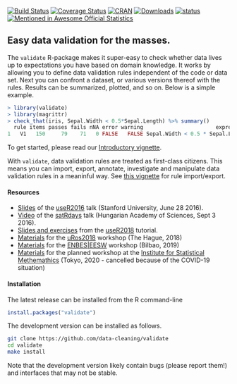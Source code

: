 [![Build Status](https://travis-ci.org/data-cleaning/validate.svg?branch=master)](https://travis-ci.org/data-cleaning/validate)
[![Coverage Status](https://coveralls.io/repos/data-cleaning/validate/badge.svg?branch=master&service=github)](https://coveralls.io/github/data-cleaning/validate?branch=master)
[![CRAN](http://www.r-pkg.org/badges/version/validate)](http://cran.r-project.org/package=validate/)
[![Downloads](https://cranlogs.r-pkg.org/badges/validate)](http://cran.r-project.org/package=validate/)
[![status](https://tinyverse.netlify.com/badge/validate)](https://CRAN.R-project.org/package=validate)
[![Mentioned in Awesome Official Statistics ](https://awesome.re/mentioned-badge.svg)](http://www.awesomeofficialstatistics.org)


Easy data validation for the masses.
-----------------------------------

The `validate` R-package makes it super-easy to check whether data lives up to expectations you have based on domain knowledge. It works by allowing you to define data validation rules independent of the code or data set. Next you can confront a dataset, or various versions thereof with the rules. Results can be summarized, plotted, and so on. Below is a simple example.

```r
> library(validate)
> library(magrittr)
> check_that(iris, Sepal.Width < 0.5*Sepal.Length) %>% summary()
  rule items passes fails nNA error warning                       expression
1   V1   150     79    71   0 FALSE   FALSE Sepal.Width < 0.5 * Sepal.Length
```




To get started, please read our [Introductory vignette](https://cran.r-project.org/web/packages/validate/vignettes/introduction.html).

With `validate`, data validation rules are treated as first-class citizens. This means you can import, export, annotate, investigate
and manipulate data validation rules in a meaninful way. See [this vignette](https://cran.r-project.org/web/packages/validate/vignettes/rule_files.html) for rule import/export.

#### Resources

- [Slides](http://www.slideshare.net/MarkVanDerLoo/data-validation-infrastructure-the-validate-package) of the [useR2016](http://www.useR2016.org) talk (Stanford University, June 28 2016).
- [Video](https://www.youtube.com/watch?v=RMCc2Iu0UIQ) of the [satRdays](https://budapest.satRdays.org) talk (Hungarian Academy of Sciences, Sept 3 2016).
- [Slides and exercises](https://github.com/data-cleaning/useR2019_tutorial) from the [useR2018](https://user2018.r-project.org/) tutorial.
- [Materials](https://github.com/data-cleaning/uRos2018_tutorial) for the [uRos2018](http://r-project.ro/conference2018.html) workshop (The Hague, 2018)
- [Materials](https://github.com/data-cleaning/EESW2019_tutorial) for the [ENBES|EESW](https://statswiki.unece.org/display/ENBES/EESW19) workshop (Bilbao, 2019)
- [Materials](https://github.com/data-cleaning/ISM2020_tutorial) for the planned workshop at the [Institute for Statistical Methemathics](https://www.ism.ac.jp/index_e.html) (Tokyo, 2020 - cancelled because of the COVID-19 situation)

#### Installation


The latest release can be installed from the R command-line
```r
install.packages("validate")
```

The development version can be installed as follows.
```bash
git clone https://github.com/data-cleaning/validate
cd validate
make install
```

Note that the development version likely contain bugs (please report them!) and interfaces that may not be stable.
